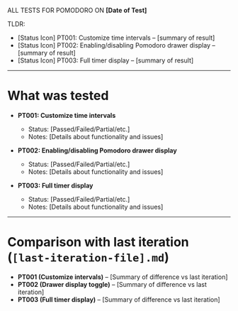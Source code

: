 ALL TESTS FOR POMODORO ON **[Date of Test]**

TLDR:

- [Status Icon] PT001: Customize time intervals – [summary of result]
- [Status Icon] PT002: Enabling/disabling Pomodoro drawer display – [summary of result]
- [Status Icon] PT003: Full timer display – [summary of result]

---

# What was tested

- **PT001: Customize time intervals**

  - Status: [Passed/Failed/Partial/etc.]
  - Notes: [Details about functionality and issues]

- **PT002: Enabling/disabling Pomodoro drawer display**

  - Status: [Passed/Failed/Partial/etc.]
  - Notes: [Details about functionality and issues]

- **PT003: Full timer display**

  - Status: [Passed/Failed/Partial/etc.]
  - Notes: [Details about functionality and issues]

---

# Comparison with last iteration (`[last-iteration-file].md`)

- **PT001 (Customize intervals)** – [Summary of difference vs last iteration]
- **PT002 (Drawer display toggle)** – [Summary of difference vs last iteration]
- **PT003 (Full timer display)** – [Summary of difference vs last iteration]
